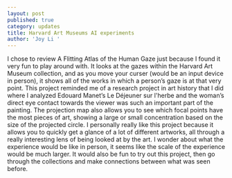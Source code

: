 ```yaml
---
layout: post
published: true
category: updates
title: Harvard Art Museums AI experiments
author: 'Joy Li '
---
```

I chose to review A Flitting Atlas of the Human Gaze just because I found it very fun to play around with. It looks at the gazes within the Harvard Art Museum collection, and as you move your curser (would be an input device in person), it shows all of the works in which a person’s gaze is at that very point. This project reminded me of a research project in art history that I did where I analyzed Edouard Manet’s Le Déjeuner sur l'herbe and the woman’s direct eye contact towards the viewer was such an important part of the painting. The projection map also allows you to see which focal points have the most pieces of art, showing a large or small concentration based on the size of the projected circle. I personally really like this project because it allows you to quickly get a glance of a lot of different artworks, all through a really interesting lens of being looked at by the art. I wonder about what the experience would be like in person, it seems like the scale of the experience would be much larger. It would also be fun to try out this project, then go through the collections and make connections between what was seen before.
